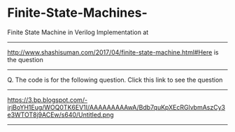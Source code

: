 # Finite-State-Machines-
Finite State Machine in Verilog Implementation at
****
http://www.shashisuman.com/2017/04/finite-state-machine.html#Here is the question
****


Q. The code is for the following question.
Click this link to see the question
****
https://3.bp.blogspot.com/-irjBoYH1Eug/WOQ0TK6EV1I/AAAAAAAAAwA/Bdb7quKpXEcRGlvbmAszCy3e3WTOT8j9ACEw/s640/Untitled.png
****
